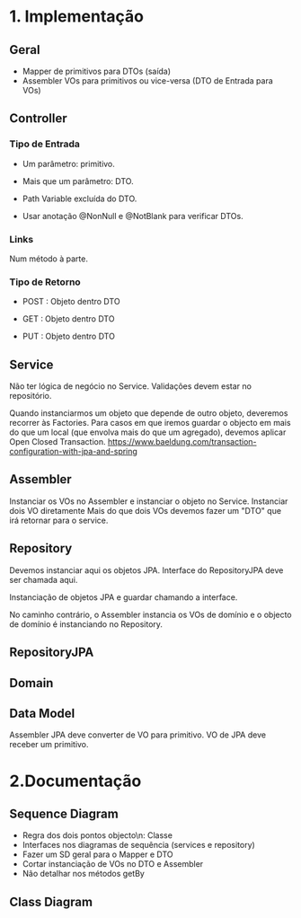 # 1. Implementação

## Geral

- Mapper de primitivos para DTOs (saída)
- Assembler VOs para primitivos ou vice-versa (DTO de Entrada para VOs)

## Controller

### Tipo de Entrada

- Um parâmetro: primitivo.
- Mais que um parâmetro: DTO.

- Path Variable excluída do DTO.

- Usar anotação @NonNull e @NotBlank para verificar DTOs.

### Links

Num método à parte.

### Tipo de Retorno

- POST :
  Objeto dentro DTO

- GET :
  Objeto dentro DTO

- PUT :
  Objeto dentro DTO

## Service

Não ter lógica de negócio no Service. Validações devem estar no repositório.

Quando instanciarmos um objeto que depende de outro objeto, deveremos recorrer às Factories. Para
casos em que iremos guardar o objecto em mais do que um local (que envolva mais do que um agregado),
devemos aplicar Open Closed Transaction.
<https://www.baeldung.com/transaction-configuration-with-jpa-and-spring>

## Assembler

Instanciar os VOs no Assembler e instanciar o objeto no Service. Instanciar dois VO diretamente Mais
do que dois VOs devemos fazer um "DTO" que irá retornar para o service.

## Repository

Devemos instanciar aqui os objetos JPA. Interface do RepositoryJPA deve ser chamada aqui.

Instanciação de objetos JPA e guardar chamando a interface.

No caminho contrário, o Assembler instancia os VOs de domínio e o objecto de domínio é instanciando
no Repository.

## RepositoryJPA

## Domain

## Data Model

Assembler JPA deve converter de VO para primitivo. VO de JPA deve receber um primitivo.

# 2.Documentação

## Sequence Diagram

- Regra dos dois pontos objecto\n: Classe
- Interfaces nos diagramas de sequência (services e repository)
- Fazer um SD geral para o Mapper e DTO
- Cortar instanciação de VOs no DTO e Assembler
- Não detalhar nos métodos getBy

## Class Diagram
